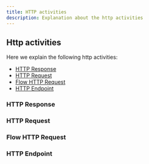 ```yaml
---
title: HTTP activities
description: Explanation about the http activities
---
```


## Http activities

Here we explain the following http activities:
- [HTTP Response](#response)
- [HTTP Request](#request)
- [Flow HTTP Request](#flowrequest)
- [HTTP Endpoint](#endpoint)

### <a id="response"></a>HTTP Response

### <a id="request"></a>HTTP Request

### <a id="flowrequest"></a>Flow HTTP Request

### <a id="endpoint"></a>HTTP Endpoint
